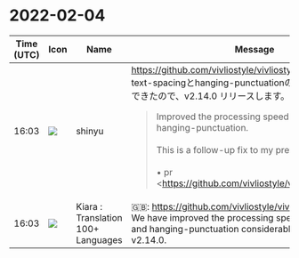 # 2022-02-04

|Time (UTC)|Icon|Name|Message|
|---|---|---|---|
|16:03|![](https://avatars.slack-edge.com/2018-04-27/354445776386_e258f5ed5ba887b08668_72.jpg)|shinyu|<https://github.com/vivliostyle/vivliostyle.js/pull/855><br>text-spacingとhanging-punctuationの処理速度だいぶ改善できたので、v2.14.0 リリースします。<br><blockquote>Improved the processing speed of text-spacing and hanging-punctuation.<br><br>This is a follow-up fix to my previous commits:<br><br>• pr <https://github.com/vivliostyle/vivliostyle.js/pull/853|#853><br>    • issue <https://github.com/vivliostyle/vivliostyle.js/issues/820|#820><br>• pr <https://github.com/vivliostyle/vivliostyle.js/pull/851|#851><br>    • issue <https://github.com/vivliostyle/vivliostyle.js/issues/818|#818><br>• pr <https://github.com/vivliostyle/vivliostyle.js/pull/814|#814><br>    • issue <https://github.com/vivliostyle/vivliostyle.js/issues/595|#595></blockquote>|
|16:03|![](https://avatars.slack-edge.com/2021-08-02/2324149410423_2aa7423c4133ecb9f168_72.png)|Kiara : Translation 100+ Languages|🇬🇧: <https://github.com/vivliostyle/vivliostyle.js/pull/855><br>We have improved the processing speed of text-spacing and hanging-punctuation considerably, so we will release v2.14.0.|
